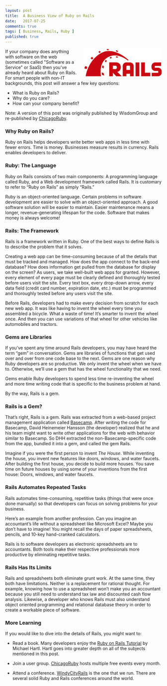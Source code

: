 ```yaml
---
layout: post
title:  A Business View of Ruby on Rails
date:   2017-07-25
comments: true
tags: [ Business, Rails, Ruby ]
published: true
---
```


<img style="margin-left:20px" src="/images/rails_logo_hz_250.png" height="89" width="250" align="right" alt="Ruby on Rails" title="Ruby on Rails" />

If your company does anything with software on the web (sometimes called "Software as a Service" or SaaS) then you've already heard about Ruby on Rails. For smart people with non-IT backgrounds, this post will answer a few key questions:

* What is Ruby on Rails?
* Why do you care?
* How can your company benefit?

Note: A version of this post was originally published by WisdomGroup and re-published by [ChicagoRuby](http://chicagoruby.org).

<!--more-->

### Why Ruby on Rails?

Ruby on Rails helps developers write better web apps in less time with fewer errors. Time is money. Businesses measure results in currency. Rails enables developers to deliver.

### Ruby: The Language

Ruby on Rails consists of two main components: A programming language called Ruby, and a Web development framework called Rails. It is customary to refer to “Ruby on Rails” as simply “Rails.”

Ruby is an object-oriented language. Certain problems in software development are easier to solve with an object-oriented approach. A good software solution will be easier to maintain. Easier maintenance means a longer, revenue-generating lifespan for the code. Software that makes money is always welcome!

### Rails: The Framework

Rails is a framework written in Ruby. One of the best ways to define Rails is to describe the problem that it solves.

Creating a web app can be time-consuming because of all the details that must be tracked and managed. How does the app connect to the back-end database? How does information get pulled from the database for display on the screen? As users, we take well-built web apps for granted. However, every element of every page must be clearly defined and thoroughly tested before users visit the site. Every text box, every drop-down arrow, every data field (credit card number, expiration date, etc.) must be programmed and thoroughly tested before any users visit the site.

Before Rails, developers had to make every decision from scratch for each new web app. It was like having to invent the wheel every time you assembled a bicycle. What a waste of time! It’s smarter to invent the wheel once. And then you can use variations of that wheel for other vehicles like automobiles and tractors.

### Gems are Libraries

If you’ve spent any time around Rails developers, you may have heard the term “gem” in conversation. Gems are libraries of functions that get used over and over from one code base to the next. Gems are one reason why Ruby developers are so productive. We only invent the wheel when we have to. Otherwise, we’ll use a gem that has the wheel functionality that we need.

Gems enable Ruby developers to spend less time re-inventing the wheel and more time writing code that is specific to the business problem at hand.

By the way, Rails is a gem.

### Rails is a Gem?

That’s right, Rails is a gem. Rails was extracted from a web-based project management application called [Basecamp](http://basecamp.com). After writing the code for Basecamp, David Heinemeier Hansson (the developer) realized that he and his team might want to write other applications for the web with behavior similar to Basecamp. So DHH extracted the non-Basecamp-specific code from the app, bundled it into a gem, and called the gem Rails.

Imagine if you were the first person to invent _The House_. While inventing the house, you invent new features like doors, windows, and water faucets. After building the first house, you decide to build more houses. You save time on future houses by using some of your inventions from the first house: Doors, windows, and water faucets.

### Rails Automates Repeated Tasks

Rails automates time-consuming, repetitive tasks (things that were once done manually) so that developers can focus on solving problems for your business.

Here’s an example from another profession. Can you imagine an accountant’s life without a spreadsheet like Microsoft Excel? Maybe you don’t have to imagine! You might recall the days of paper spreadsheets, pencils, and 10-key hand-cranked calculators.

Rails is to software developers as electronic spreadsheets are to accountants. Both tools make their respective professionals more productive by eliminating repetitive tasks.

### Rails Has Its Limits

Rails and spreadsheets both eliminate grunt work. At the same time, they both have limitations. Neither is a replacement for rational thought. For example, knowing how to use a spreadsheet won’t make you an accountant because you still need to understand tax law and discounted cash flow analysis. Likewise, a developer who knows Rails must also understand object oriented programming and relational database theory in order to create a workable piece of software.

### More Learning

If you would like to dive into the details of Rails, you might want to:

* Read a book. Many developers enjoy the [Ruby on Rails Tutorial](http://rubyonrailstutorial.com) by Michael Hartl. Hartl goes into greater depth on all of the subjects mentioned in this post.

* Join a user group. [ChicagoRuby](http://chicagoruby.org) hosts multiple free events every month.

* Attend a conference. [WindyCityRails](/blog/2015/10/05/windycityrails-2015-recap/) is the one that we run. There are several solid Ruby and Rails conferences around the world.

